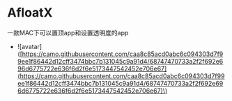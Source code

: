 # AfloatX

一款MAC下可以置顶app和设置透明度的app



* !\[avatar\]\([https://camo.githubusercontent.com/caa8c85acd0abc6c094303d7f99ee1f86442d12cff3474bbc7b131045c9a91d4/68747470733a2f2f692e696d6775722e636f6d2f6e5173447542452e706e67](https://camo.githubusercontent.com/caa8c85acd0abc6c094303d7f99ee1f86442d12cff3474bbc7b131045c9a91d4/68747470733a2f2f692e696d6775722e636f6d2f6e5173447542452e706e67)\)



